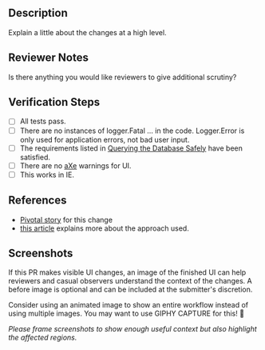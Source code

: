 ## Description

Explain a little about the changes at a high level.

## Reviewer Notes

Is there anything you would like reviewers to give additional scrutiny?

## Verification Steps

* [ ] All tests pass.
* [ ] There are no instances of logger.Fatal ... in the code. Logger.Error is only used for application errors, not bad user input.
* [ ] The requirements listed in [Querying the Database Safely](https://github.com/transcom/mymove/blob/master/docs/backend.md#querying-the-database-safely) have been satisfied.
* [ ] There are no [aXe](https://www.deque.com/products/aXe/) warnings for UI.
* [ ] This works in IE.

## References

* [Pivotal story](tbd) for this change
* [this article](tbd) explains more about the approach used.

## Screenshots

If this PR makes visible UI changes, an image of the finished UI can help reviewers and casual
observers understand the context of the changes. A before image is optional and
can be included at the submitter's discretion.

Consider using an animated image to show an entire workflow instead of using multiple images. You may want to use GIPHY CAPTURE for this! 📸

_Please frame screenshots to show enough useful context but also highlight the affected regions._
